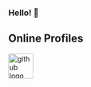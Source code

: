 ### Hello! 👋

## Online Profiles
<style>
[href='https://github.com/ogii] img {
 width: 50px !important;
}
</style>
<div align='left' style="display: flex; justify-content: space-between;">
	<a href='https://github.com/ogii'>
	<img src="https://github.githubassets.com/images/modules/logos_page/GitHub-Mark.png" style="width: 50px;" alt="github logo"/>
	</a>
	</br>
	<a href="https://www.linkedin.com/in/aaron-clark1/">
       <svg viewBox="0 50 512 512" >
        <path fill="#828282" d="M150.65,100.682c0,27.992-22.508,50.683-50.273,50.683c-27.765,0-50.273-22.691-50.273-50.683
        C50.104,72.691,72.612,50,100.377,50C128.143,50,150.65,72.691,150.65,100.682z M143.294,187.333H58.277V462h85.017V187.333z
        M279.195,187.333h-81.541V462h81.541c0,0,0-101.877,0-144.181c0-38.624,17.779-61.615,51.807-61.615
        c31.268,0,46.289,22.071,46.289,61.615c0,39.545,0,144.181,0,144.181h84.605c0,0,0-100.344,0-173.915
        s-41.689-109.131-99.934-109.131s-82.768,45.369-82.768,45.369V187.333z"/>
      </svg>
	</a>
</div>
